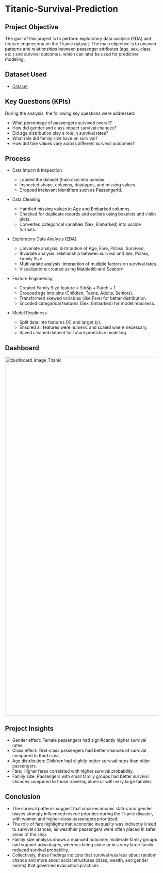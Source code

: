 # Titanic-Survival-Prediction

## Project Objective
The goal of this project is to perform exploratory data analysis (EDA) and feature engineering on the Titanic dataset. The main objective is to uncover patterns and relationships between passenger attributes (age, sex, class, etc.) and survival outcomes, which can later be used for predictive modeling.

## Dataset Used
- <a href="https://github.com/Suryxbg/Titanic-Survival-Prediction/blob/main/train.csv">Dataset</a>

## Key Questions (KPIs)
During the analysis, the following key questions were addressed:
- What percentage of passengers survived overall?
- How did gender and class impact survival chances?
- Did age distribution play a role in survival rates?
- What role did family size have on survival?
- How did fare values vary across different survival outcomes?

## Process

- Data Import & Inspection
  - Loaded the dataset (train.csv) into pandas.
  - Inspected shape, columns, datatypes, and missing values.
  - Dropped irrelevant identifiers such as PassengerId.

- Data Cleaning
  - Handled missing values in Age and Embarked columns.
  - Checked for duplicate records and outliers using boxplots and violin plots.
  - Converted categorical variables (Sex, Embarked) into usable formats.

- Exploratory Data Analysis (EDA)
  - Univariate analysis: distribution of Age, Fare, Pclass, Survived.
  - Bivariate analysis: relationship between survival and Sex, Pclass, Family Size.
  - Multivariate analysis: interaction of multiple factors on survival rates.
  - Visualizations created using Matplotlib and Seaborn.

- Feature Engineering
  - Created Family Size feature = SibSp + Parch + 1.
  - Grouped age into bins (Children, Teens, Adults, Seniors).
  - Transformed skewed variables (like Fare) for better distribution.
  - Encoded categorical features (Sex, Embarked) for model readiness.

- Model Readiness
  - Split data into features (X) and target (y).
  - Ensured all features were numeric and scaled where necessary.
  - Saved cleaned dataset for future predictive modeling.
 
## Dashboard

<img width="1484" height="1180" alt="dashboard_image_Titanic" src="https://github.com/user-attachments/assets/fd17b99a-acf1-45e4-8f2c-382ea728320c" />


## Project Insights 

- Gender effect: Female passengers had significantly higher survival rates.
- Class effect: First-class passengers had better chances of survival compared to third class.
- Age distribution: Children had slightly better survival rates than older passengers.
- Fare: Higher fares correlated with higher survival probability.
- Family size: Passengers with small family groups had better survival chances compared to those traveling alone or with very large families.

## Conclusion 

- The survival patterns suggest that socio-economic status and gender biases strongly influenced rescue priorities during the Titanic disaster, with women and higher-class passengers prioritized.
- The role of fare highlights that economic inequality was indirectly linked to survival chances, as wealthier passengers were often placed in safer areas of the ship.
- Family size analysis shows a nuanced outcome: moderate family groups had support advantages, whereas being alone or in a very large family reduced survival probability.
- Collectively, these findings indicate that survival was less about random chance and more about social structures (class, wealth, and gender norms) that governed evacuation practices.



